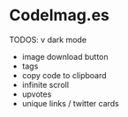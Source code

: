# CodeImag.es

TODOS:
v dark mode
- image download button
- tags
- copy code to clipboard
- infinite scroll
- upvotes
- unique links / twitter cards
